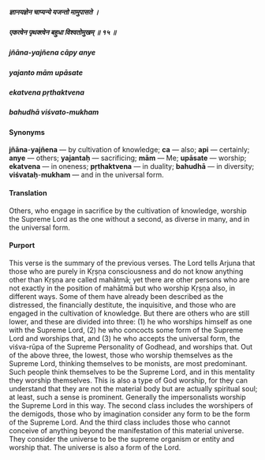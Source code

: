 ##### ज्ञानयज्ञेन चाप्यन्ये यजन्तो मामुपासते ।
##### एकत्वेन पृथक्त्वेन बहुधा विश्वतोमुखम् ॥ १५ ॥

##### jñāna-yajñena cāpy anye
##### yajanto mām upāsate
##### ekatvena pṛthaktvena
##### bahudhā viśvato-mukham

#### Synonyms

**jñāna**-**yajñena** — by cultivation of knowledge; **ca** — also; **api** — certainly; **anye** — others; **yajantaḥ** — sacrificing; **mām** — Me; **upāsate** — worship; **ekatvena** — in oneness; **pṛthaktvena** — in duality; **bahudhā** — in diversity; **viśvataḥ**-**mukham** — and in the universal form.

#### Translation

Others, who engage in sacrifice by the cultivation of knowledge, worship the Supreme Lord as the one without a second, as diverse in many, and in the universal form.

#### Purport

This verse is the summary of the previous verses. The Lord tells Arjuna that those who are purely in Kṛṣṇa consciousness and do not know anything other than Kṛṣṇa are called mahātmā; yet there are other persons who are not exactly in the position of mahātmā but who worship Kṛṣṇa also, in different ways. Some of them have already been described as the distressed, the financially destitute, the inquisitive, and those who are engaged in the cultivation of knowledge. But there are others who are still lower, and these are divided into three: (1) he who worships himself as one with the Supreme Lord, (2) he who concocts some form of the Supreme Lord and worships that, and (3) he who accepts the universal form, the viśva-rūpa of the Supreme Personality of Godhead, and worships that. Out of the above three, the lowest, those who worship themselves as the Supreme Lord, thinking themselves to be monists, are most predominant. Such people think themselves to be the Supreme Lord, and in this mentality they worship themselves. This is also a type of God worship, for they can understand that they are not the material body but are actually spiritual soul; at least, such a sense is prominent. Generally the impersonalists worship the Supreme Lord in this way. The second class includes the worshipers of the demigods, those who by imagination consider any form to be the form of the Supreme Lord. And the third class includes those who cannot conceive of anything beyond the manifestation of this material universe. They consider the universe to be the supreme organism or entity and worship that. The universe is also a form of the Lord.